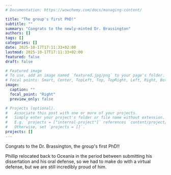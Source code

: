 ```yaml
---
# Documentation: https://wowchemy.com/docs/managing-content/

title: "The group's first PhD!"
subtitle: ""
summary: "Congrats to the newly-minted Dr. Brassington"
authors: []
tags: []
categories: []
date: 2025-10-17T17:11:33+02:00
lastmod: 2025-10-17T17:11:33+02:00
featured: false
draft: false

# Featured image
# To use, add an image named `featured.jpg/png` to your page's folder.
# Focal points: Smart, Center, TopLeft, Top, TopRight, Left, Right, BottomLeft, Bottom, BottomRight.
image:
  caption: ""
  focal_point: "Right"
  preview_only: false

# Projects (optional).
#   Associate this post with one or more of your projects.
#   Simply enter your project's folder or file name without extension.
#   E.g. `projects = ["internal-project"]` references `content/project/deep-learning/index.md`.
#   Otherwise, set `projects = []`.
projects: []
---
```


Congrats to the Dr. Brassington, the group's first PhD!!

Phillip relocated back to Oceania in the period between submitting his dissertation and his oral defense, so we had to make do with a virtual defense, but we are still incredibly proud of him.